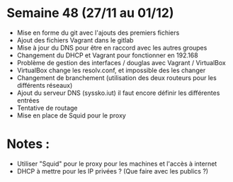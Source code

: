 # Semaine 48 (27/11 au 01/12)
 - Mise en forme du git avec l'ajouts des premiers fichiers
 - Ajout des fichiers Vagrant dans le gitlab
 - Mise à jour du DNS pour être en raccord avec les autres groupes
 - Changement du DHCP et Vagrant pour fonctionner en 192.168
 - Problème de gestion des interfaces / douglas avec Vagrant / VirtualBox
 - VirtualBox change les resolv.conf, et impossible des les changer
 - Changement de branchement (utilisation des deux routeurs pour les différents réseaux)
 - Ajout du serveur DNS (syssko.iut) il faut encore définir les différentes entrées
 - Tentative de routage
 - Mise en place de Squid pour le proxy



# Notes :
 - Utiliser "Squid" pour le proxy pour les machines et l'accès à internet
 - DHCP à mettre pour les IP privées ? (Que faire avec les publics ?)
